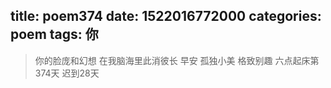 title: poem374
date: 1522016772000
categories: poem
tags: 你
---
> 你的脸庞和幻想
在我脑海里此消彼长
早安
孤独小美
格致别趣
六点起床第374天 迟到28天